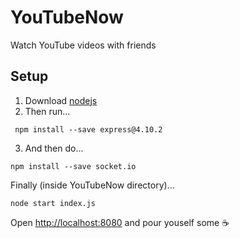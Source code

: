 # YouTubeNow
Watch YouTube videos with friends
## Setup
1. Download [nodejs](https://nodejs.org/en/)
2. Then run...
```
 npm install --save express@4.10.2
```
3. And then do...
```
npm install --save socket.io
```
Finally (inside YouTubeNow directory)...
```
node start index.js
```
Open [http://localhost:8080](http://localhost:8080) and pour youself some ☕
